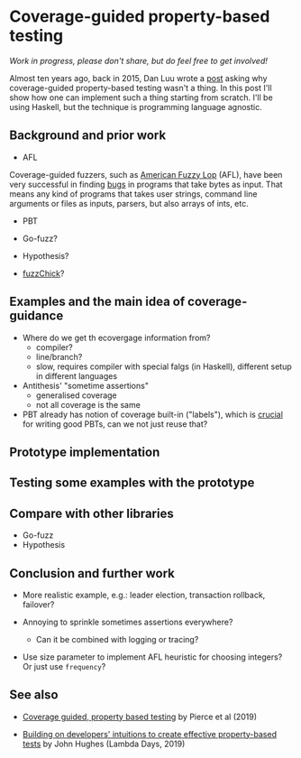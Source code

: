 # Coverage-guided property-based testing

*Work in progress, please don't share, but do feel free to get involved!*

Almost ten years ago, back in 2015, Dan Luu wrote a
[post](https://danluu.com/testing/) asking why coverage-guided property-based
testing wasn't a thing. In this post I'll show how one can implement such a
thing starting from scratch. I'll be using Haskell, but the technique is
programming language agnostic.

## Background and prior work

* AFL

Coverage-guided fuzzers, such as [American Fuzzy
Lop](https://lcamtuf.coredump.cx/afl/) (AFL), have been very successful in
finding [bugs](https://lcamtuf.coredump.cx/afl/#bugs) in programs that take
bytes as input. That means any kind of programs that takes user strings,
command line arguments or files as inputs, parsers, but also arrays of ints,
etc.

* PBT

* Go-fuzz?
* Hypothesis?
* [fuzzChick](https://dl.acm.org/doi/10.1145/3360607)?

## Examples and the main idea of coverage-guidance

* Where do we get th ecovergage information from?
  - compiler?
  - line/branch?
  - slow, requires compiler with special falgs (in Haskell), different setup in different languages
* Antithesis' "sometime assertions" 
  - generalised coverage
  - not all coverage is the same
* PBT already has notion of coverage built-in ("labels"), which is
  [crucial](https://www.youtube.com/watch?v=NcJOiQlzlXQ) for writing good PBTs,
  can we not just reuse that?

## Prototype implementation

## Testing some examples with the prototype

## Compare with other libraries

* Go-fuzz
* Hypothesis

## Conclusion and further work

* More realistic example, e.g.: leader election, transaction rollback,
  failover?
* Annoying to sprinkle sometimes assertions everywhere?
  - Can it be combined with logging or tracing?

* Use size parameter to implement AFL heuristic for choosing integers? Or just
  use `frequency`?

## See also

* [Coverage guided, property based
  testing](https://dl.acm.org/doi/10.1145/3360607) by Pierce et al (2019)

* [Building on developers' intuitions to create effective property-based
  tests](https://www.youtube.com/watch?v=NcJOiQlzlXQ) by John Hughes (Lambda
  Days, 2019)
